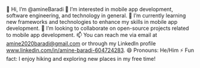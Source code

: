 👋 Hi, I’m @amineBaradi
👀 I’m interested in mobile app development, software engineering, and technology in general.
🌱 I’m currently learning new frameworks and technologies to enhance my skills in mobile app development.
💞️ I’m looking to collaborate on open-source projects related to mobile app development.
📫 You can reach me via email at amine2020baradi@gmail.com or through my LinkedIn profile www.linkedin.com/in/amine-baradi-604724283.
😄 Pronouns: He/Him
⚡ Fun fact: I enjoy hiking and exploring new places in my free time!


<!---
amineBaradi/amineBaradi is a ✨ special ✨ repository because its `README.md` (this file) appears on your GitHub profile.
You can click the Preview link to take a look at your changes.
--->
